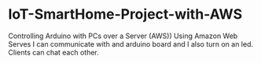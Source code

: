 # IoT-SmartHome-Project-with-AWS
Controlling Arduino with PCs over a Server (AWS))
Using Amazon Web Serves I can communicate with and arduino board
and I also turn on an led. Clients can chat each other.
